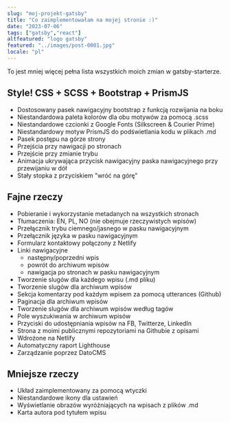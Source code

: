 ```yaml
---
slug: "moj-projekt-gatsby"
title: "Co zaimplementowałam na mojej stronie :)"
date: "2023-07-06"
tags: ["gatsby","react"]
altfeatured: "logo gatsby"
featured: "../images/post-0001.jpg"
locale: "pl"
---
```


To jest mniej więcej pełna lista wszystkich moich zmian w gatsby-starterze.

## Style! CSS + SCSS + Bootstrap + PrismJS

- Dostosowany pasek nawigacyjny bootstrap z funkcją rozwijania na boku
- Niestandardowa paleta kolorów dla obu motywów za pomocą .scss
- Niestandardowe czcionki z Google Fonts (Silkscreen & Courier Prime)
- Niestandardowy motyw PrismJS do podświetlania kodu w plikach .md
- Pasek postępu na górze strony
- Przejścia przy nawigacji po stronach
- Przejście przy zmianie trybu
- Animacja ukrywająca przycisk nawigacyjny paska nawigacyjnego przy przewijaniu w dół
- Stały stopka z przyciskiem "wróć na górę"

## Fajne rzeczy

- Pobieranie i wykorzystanie metadanych na wszystkich stronach
- Tłumaczenia: EN, PL, NO (nie obejmuje rzeczywistych wpisów)
- Przełącznik trybu ciemnego/jasnego w pasku nawigacyjnym
- Przełącznik języka w pasku nawigacyjnym
- Formularz kontaktowy połączony z Netlify
- Linki nawigacyjne
  - następny/poprzedni wpis
  - powrót do archiwum wpisów
  - nawigacja po stronach w pasku nawigacyjnym
- Tworzenie slugów dla każdego wpisu (.md pliku)
- Tworzenie slugów dla archiwum wpisów
- Sekcja komentarzy pod każdym wpisem za pomocą utterances (Github)
- Paginacja dla archiwum wpisów
- Tworzenie slugów dla archiwum wpisów według tagów
- Pole wyszukiwania w archiwum wpisów
- Przyciski do udostępniania wpisów na FB, Twitterze, LinkedIn
- Strona z moimi publicznymi repozytoriami na Githubie z opisami
- Wdrożone na Netlify
- Automatyczny raport Lighthouse
- Zarządzanie poprzez DatoCMS

## Mniejsze rzeczy

- Układ zaimplementowany za pomocą wtyczki
- Niestandardowe ikony dla ustawień
- Wyświetlanie obrazów wyróżniających na wpisach z plików .md
- Karta autora pod tytułem wpisu
